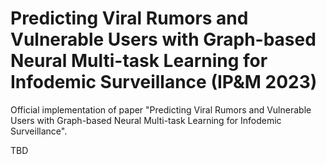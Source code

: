# Predicting Viral Rumors and Vulnerable Users with Graph-based Neural Multi-task Learning for Infodemic Surveillance (IP&M 2023)

Official implementation of paper "Predicting Viral Rumors and Vulnerable Users with Graph-based Neural Multi-task Learning for Infodemic Surveillance".

TBD
